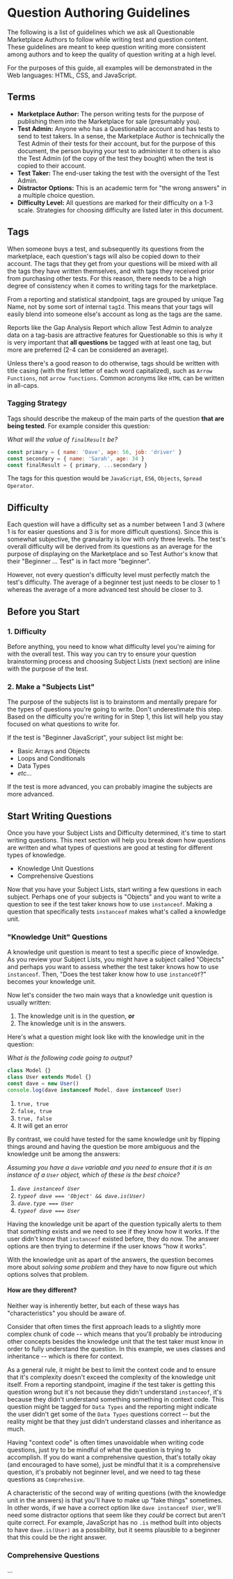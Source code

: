 # Question Authoring Guidelines

The following is a list of guidelines which we ask all Questionable Marketplace Authors to follow while writing test and question content. These guidelines are meant to keep question writing more consistent among authors and to keep the quality of question writing at a high level.

For the purposes of this guide, all examples will be demonstrated in the Web languages: HTML, CSS, and JavaScript.

## Terms

- **Marketplace Author:** The person writing tests for the purpose of publishing them into the Marketplace for sale (presumably you).
- **Test Admin:** Anyone who has a Questionable account and has tests to send to test takers. In a sense, the Marketplace Author is technically the Test Admin of their tests for their account, but for the purpose of this document, the person buying your test to administer it to others is also the Test Admin (of the copy of the test they bought) when the test is copied to their account.
- **Test Taker:** The end-user taking the test with the oversight of the Test Admin.
- **Distractor Options:** This is an academic term for "the wrong answers" in a multiple choice question.
- **Difficulty Level:** All questions are marked for their difficulty on a 1-3 scale. Strategies for choosing difficulty are listed later in this document.

## Tags

When someone buys a test, and subsequently its questions from the marketplace, each question's tags will also be copied down to their account. The tags that they get from your questions will be mixed with all the tags they have written themselves, and with tags they received prior from purchasing other tests. For this reason, there needs to be a high degree of consistency when it comes to writing tags for the marketplace.

From a reporting and statistical standpoint, tags are grouped by unique Tag Name, not by some sort of internal `tagId`. This means that your tags will easily blend into someone else's account as long as the tags are the same.

Reports like the Gap Analysis Report which allow Test Admin to analyze data on a tag-basis are attractive features for Questionable so this is why it is very important that **all questions** be tagged with at least one tag, but more are preferred (2-4 can be considered an average).

Unless there's a good reason to do otherwise, tags should be written with title casing (with the first letter of each word capitalized), such as `Arrow Functions`, not `arrow functions`. Common acronyms like `HTML` can be written in all-caps.

### Tagging Strategy

Tags should describe the makeup of the main parts of the question **that are being tested**. For example consider this question:

_What will the value of `finalResult` be?_

```js
const primary = { name: 'Dave', age: 56, job: 'driver' }
const secondary = { name: 'Sarah', age: 34 }
const finalResult = { primary, ...secondary }
```

The tags for this question would be `JavaScript`, `ES6`, `Objects`, `Spread Operator`.

## Difficulty

Each question will have a difficulty set as a number between 1 and 3 (where 1 is for easier questions and 3 is for more difficult questions). Since this is somewhat subjective, the granularity is low with only three levels. The test's overall difficulty will be derived from its questions as an average for the purpose of displaying on the Marketplace and so Test Author's know that their "Beginner ... Test" is in fact more "beginner".

However, not every question's difficulty level must perfectly match the test's difficulty. The average of a beginner test just needs to be closer to 1 whereas the average of a more advanced test should be closer to 3.

## Before you Start

### 1. Difficulty

Before anything, you need to know what difficulty level you're aiming for with the overall test. This way you can try to ensure your question brainstorming process and choosing Subject Lists (next section) are inline with the purpose of the test.

### 2. Make a "Subjects List"

The purpose of the subjects list is to brainstorm and mentally prepare for the types of questions you're going to write. Don't underestimate this step. Based on the difficulty you're writing for in Step 1, this list will help you stay focused on what questions to write for.

If the test is "Beginner JavaScript", your subject list might be:
- Basic Arrays and Objects
- Loops and Conditionals
- Data Types
- _etc..._

If the test is more advanced, you can probably imagine the subjects are more advanced.


## Start Writing Questions

Once you have your Subject Lists and Difficulty determined, it's time to start writing questions. This next section will help you break down how questions are written and what types of questions are good at testing for different types of knowledge.

- Knowledge Unit Questions
- Comprehensive Questions

Now that you have your Subject Lists, start writing a few questions in each subject. Perhaps one of your subjects is "Objects" and you want to write a question to see if the test taker knows how to use `instanceof`. Making a question that specifically tests `instanceof` makes what's called a knowledge unit.

### "Knowledge Unit" Questions

A knowledge unit question is meant to test a specific piece of knowledge. As you review your Subject Lists, you might have a subject called "Objects" and perhaps you want to assess whether the test taker knows how to use `instanceof`. Then, "Does the test taker know how to use `instanceOf`?" becomes your knowledge unit.

Now let's consider the two main ways that a knowledge unit question is usually written:

1. The knowledge unit is in the question, **or**
2. The knowledge unit is in the answers.

Here's what a question might look like with the knowledge unit in the question:

_What is the following code going to output?_

```js
class Model {}
class User extends Model {}
const dave = new User()
console.log(dave instanceof Model, dave instanceof User)
```

1. `true, true`
2. `false, true`
3. `true, false`
4. It will get an error

By contrast, we could have tested for the same knowledge unit by flipping things around and having the question be more ambiguous and the knowledge unit be among the answers:

_Assuming you have a `dave` variable and you need to ensure that it is an instance of a `User` object, which of these is the best choice?_

1. _`dave instanceof User`_
2. _`typeof dave === 'Object' && dave.is(User)`_
3. _`dave.type === User`_
4. _`typeof dave === User`_

Having the knowledge unit be apart of the question typically alerts to them that _something_ exists and we need to see if they know how it works. If the user didn't know that `instanceof` existed before, they do now. The answer options are then trying to determine if the user knows "how it works".

With the knowledge unit as apart of the answers, the question becomes more about _solving some problem_ and they have to now figure out which options solves that problem.

#### How are they different?

Neither way is inherently better, but each of these ways has "characteristics" you should be aware of.

Consider that often times the first approach leads to a slightly more complex chunk of code -- which means that you'll probably be introducing other concepts besides the knowledge unit that the test taker must know in order to fully understand the question. In this example, we uses classes and inheritance -- which is there for context.

As a general rule, it might be best to limit the context code and to ensure that it's complexity doesn't exceed the complexity of the knowledge unit itself. From a reporting standpoint, imagine if the test taker is getting this question wrong but it's not because they didn't understand `instanceof`, it's because they didn't understand something something in context code. This question might be tagged for `Data Types` and the reporting might indicate the user didn't get some of the `Data Types` questions correct -- but the reality might be that they just didn't understand classes and inheritance as much.

Having "context code" is often times unavoidable when writing code questions, just try to be mindful of what the question is trying to accomplish. If you do want a comprehensive question, that's totally okay (and encouraged to have some), just be mindful that it is a comprehensive question, it's probably not beginner level, and we need to tag these questions as `Comprehesive`.

A characteristic of the second way of writing questions (with the knowledge unit in the answers) is that you'll have to make up "fake things" sometimes. In other words, if we have a correct option like `dave instanceof User`, we'll need some distractor options that seem like they _could_ be correct but aren't quite correct. For example, JavaScript has no `.is` method built into objects to have `dave.is(User)` as a possibility, but it seems plausible to a beginner that this could be the right answer.

### Comprehensive Questions

...

